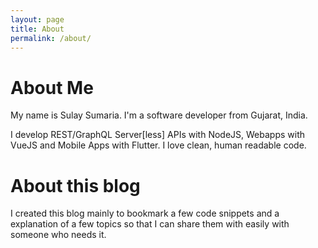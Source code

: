 ```yaml
---
layout: page
title: About
permalink: /about/
---
```


# About Me

My name is Sulay Sumaria. I'm a software developer from Gujarat, India.

I develop REST/GraphQL Server[less] APIs with NodeJS, Webapps with VueJS and Mobile Apps with Flutter. I love clean, human readable code.

# About this blog

I created this blog mainly to bookmark a few code snippets and a explanation of a few topics so that I can share them with easily with someone who needs it.
